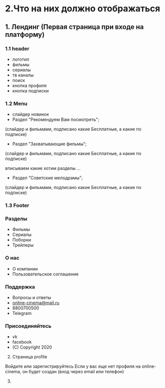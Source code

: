# 2.Что на них должно отображаться

## 1. Лендинг (Первая страница при входе на платформу)

### 1.1 header

* логотип
* фильмы
* сериалы
* тв каналы
* поиск
* кнопка профиля
* кнопка подписки

### 1.2 Menu

* слайдер новинок
* Раздел "Рекомендуем Вам посмотреть"; 

(слайдер и фильмами, подписано какие Бесплатные, а какие по подписке)

* Раздел "Захватывающие фильмы"; 

(слайдер и фильмами, подписано какие Бесплатные, а какие по подписке)

вписываем какие хотим разделы ...

* Раздел "Советские мелодрамы"; 

(слайдер и фильмами, подписано какие Бесплатные, а какие по подписке)

### 1.3 Footer
### Разделы
- Фильмы
- Сериалы
- Поборки
- Трейлеры

### О нас
- О компании
- Пользовательское соглашение

### Поддержка
- Вопросы и ответы
- online-cinema@mail.ru
- 8800700500
- Telegram

### Присоединяйтесь
- vk
- facebook
- (C) Copyright 2020

2. Страница profile

Войдите или зарегистрируйтесь
Если у вас еще нет профиля на online-cinema, он будет создан
(вход через email или телефон)

3. 
